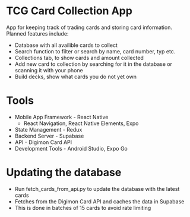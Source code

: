# TCG Card Collection App
App for keeping track of trading cards and storing card information. Planned features include:
 - Database with all availible cards to collect
 - Search function to filter or search by name, card number, typ etc.
 - Collections tab, to show cards and amount collected
 - Add new card to collection by searching for it in the database or scanning it with your phone
 - Build decks, show what cards you do not yet own

# Tools
 - Mobile App Framework - React Native
   - React Navigation, React Native Elements, Expo
 - State Management - Redux
 - Backend Server - Supabase
 - API - Digimon Card API
 - Development Tools - Android Studio, Expo Go

# Updating the database
 - Run fetch_cards_from_api.py to update the database with the latest cards
 - Fetches from the Digimon Card API and caches the data in Supabase
 - This is done in batches of 15 cards to avoid rate limiting

